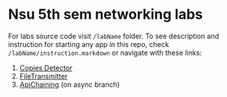# Nsu 5th sem networking labs

For labs source code visit `/labName` folder. To see description and instruction for starting any app in this repo,
check `/labName/instruction.markdown` or navigate with these links:

1) [Copies Detector](./MulticastLab1/instruction.markdown)
2) [FileTransmitter](./LargeFilesLab2/instruction.markdown)
3) [ApiChaining](./AsyncCommunicationLab3/instruction.markdown) (on async branch)
